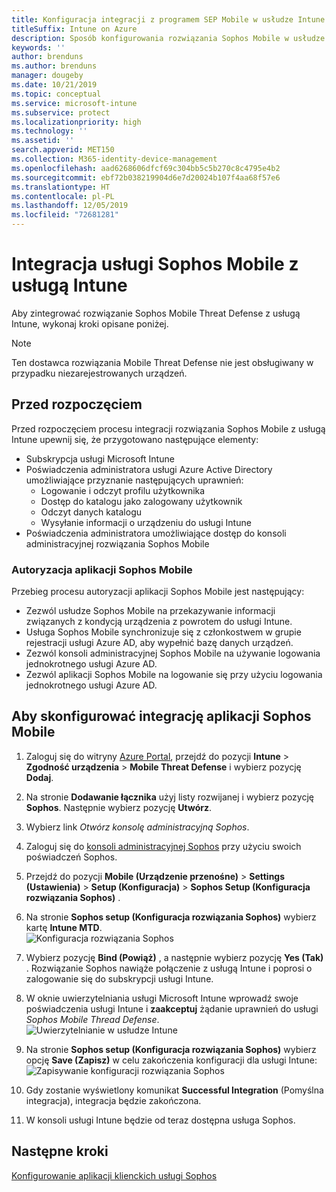```yaml
---
title: Konfiguracja integracji z programem SEP Mobile w usłudze Intune
titleSuffix: Intune on Azure
description: Sposób konfigurowania rozwiązania Sophos Mobile w usłudze Microsoft Intune w celu kontrolowania dostępu urządzeń przenośnych do zasobów firmy.
keywords: ''
author: brenduns
ms.author: brenduns
manager: dougeby
ms.date: 10/21/2019
ms.topic: conceptual
ms.service: microsoft-intune
ms.subservice: protect
ms.localizationpriority: high
ms.technology: ''
ms.assetid: ''
search.appverid: MET150
ms.collection: M365-identity-device-management
ms.openlocfilehash: aad6268606dfcf69c304bb5c5b270c8c4795e4b2
ms.sourcegitcommit: ebf72b038219904d6e7d20024b107f4aa68f57e6
ms.translationtype: HT
ms.contentlocale: pl-PL
ms.lasthandoff: 12/05/2019
ms.locfileid: "72681281"
---
```

# <a name="integrate-sophos-mobile-with-intune"></a>Integracja usługi Sophos Mobile z usługą Intune  

Aby zintegrować rozwiązanie Sophos Mobile Threat Defense z usługą Intune, wykonaj kroki opisane poniżej.  

> [!NOTE]
> Ten dostawca rozwiązania Mobile Threat Defense nie jest obsługiwany w przypadku niezarejestrowanych urządzeń.

## <a name="before-you-begin"></a>Przed rozpoczęciem  

Przed rozpoczęciem procesu integracji rozwiązania Sophos Mobile z usługą Intune upewnij się, że przygotowano następujące elementy:  
- Subskrypcja usługi Microsoft Intune  
- Poświadczenia administratora usługi Azure Active Directory umożliwiające przyznanie następujących uprawnień:  
  - Logowanie i odczyt profilu użytkownika  
  - Dostęp do katalogu jako zalogowany użytkownik  
  - Odczyt danych katalogu  
  - Wysyłanie informacji o urządzeniu do usługi Intune  
- Poświadczenia administratora umożliwiające dostęp do konsoli administracyjnej rozwiązania Sophos Mobile  


### <a name="sophos-mobile-app-authorization"></a>Autoryzacja aplikacji Sophos Mobile  
  
Przebieg procesu autoryzacji aplikacji Sophos Mobile jest następujący:  
- Zezwól usłudze Sophos Mobile na przekazywanie informacji związanych z kondycją urządzenia z powrotem do usługi Intune.  
- Usługa Sophos Mobile synchronizuje się z członkostwem w grupie rejestracji usługi Azure AD, aby wypełnić bazę danych urządzeń.  
- Zezwól konsoli administracyjnej Sophos Mobile na używanie logowania jednokrotnego usługi Azure AD.  
- Zezwól aplikacji Sophos Mobile na logowanie się przy użyciu logowania jednokrotnego usługi Azure AD.  


## <a name="to-set-up-sophos-mobile-integration"></a>Aby skonfigurować integrację aplikacji Sophos Mobile  

1. Zaloguj się do witryny [Azure Portal]( https://portal.azure.com/), przejdź do pozycji **Intune** > **Zgodność urządzenia** > **Mobile Threat Defense** i wybierz pozycję **Dodaj**.  
2. Na stronie **Dodawanie łącznika** użyj listy rozwijanej i wybierz pozycję **Sophos**. Następnie wybierz pozycję **Utwórz**.  
3. Wybierz link *Otwórz konsolę administracyjną Sophos*.  
4. Zaloguj się do [konsoli administracyjnej Sophos](https://central.sophos.com/) przy użyciu swoich poświadczeń Sophos.  
5. Przejdź do pozycji **Mobile (Urządzenie przenośne)**  > **Settings (Ustawienia)**  > **Setup (Konfiguracja)**  > **Sophos Setup (Konfiguracja rozwiązania Sophos)** .  
6. Na stronie **Sophos setup (Konfiguracja rozwiązania Sophos)** wybierz kartę **Intune MTD**.  
   ![Konfiguracja rozwiązania Sophos](./media/sophos-mtd-connector-integration/sophos-setup.png) 
 
7. Wybierz pozycję **Bind (Powiąż)** , a następnie wybierz pozycję **Yes (Tak)** . Rozwiązanie Sophos nawiąże połączenie z usługą Intune i poprosi o zalogowanie się do subskrypcji usługi Intune. 
8. W oknie uwierzytelniania usługi Microsoft Intune wprowadź swoje poświadczenia usługi Intune i **zaakceptuj** żądanie uprawnień do usługi *Sophos Mobile Thread Defense*.  
   ![Uwierzytelnianie w usłudze Intune](./media/sophos-mtd-connector-integration/intune-authentication.png)

9. Na stronie **Sophos setup (Konfiguracja rozwiązania Sophos)** wybierz opcję **Save (Zapisz)** w celu zakończenia konfiguracji dla usługi Intune:  
   ![Zapisywanie konfiguracji rozwiązania Sophos](./media/sophos-mtd-connector-integration/save-sophos-configuration.png)  

1. Gdy zostanie wyświetlony komunikat **Successful Integration** (Pomyślna integracja), integracja będzie zakończona.  
1. W konsoli usługi Intune będzie od teraz dostępna usługa Sophos.  


## <a name="next-steps"></a>Następne kroki  
[Konfigurowanie aplikacji klienckich usługi Sophos](mtd-apps-ios-app-configuration-policy-add-assign.md)
